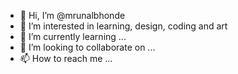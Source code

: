 - 👋 Hi, I’m @mrunalbhonde
- 👀 I’m interested in learning, design, coding and art
- 🌱 I’m currently learning ...
- 💞️ I’m looking to collaborate on ...
- 📫 How to reach me ...

<!---
mrunalbhonde/mrunalbhonde is a ✨ special ✨ repository because its `README.md` (this file) appears on your GitHub profile.
You can click the Preview link to take a look at your changes.
--->
